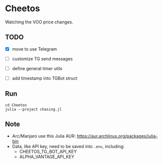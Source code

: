 # Cheetos
Watching the VOO price changes.

## TODO
- [x] move to use Telegram
- [ ] customize TG send messages
- [ ] define general timer utils
- [ ] add timestamp into TGBot struct


## Run

```
cd Cheetos
julia --project chasing.jl
```

## Note

- Arc/Manjaro use this Julia AUR: https://aur.archlinux.org/packages/julia-bin
- Data, like API key, need to be saved into `.env`, including:
  - CHEETOS_TG_BOT_API_KEY
  - ALPHA_VANTAGE_API_KEY